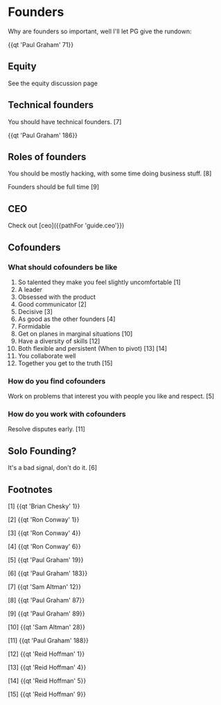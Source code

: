# Founders

Why are founders so important, well I'll let PG give the rundown:

{{qt 'Paul Graham' 71}}

## Equity

See the equity discussion page

## Technical founders

You should have technical founders. [7]

{{qt 'Paul Graham' 186}}

## Roles of founders

You should be mostly hacking, with some time doing business stuff. [8]

Founders should be full time [9]

## CEO

Check out [ceo]({{pathFor 'guide.ceo'}})

## Cofounders

### What should cofounders be like

1. So talented they make you feel slightly uncomfortable [1]
1. A leader
2. Obsessed with the product
3. Good communicator [2]
4. Decisive [3]
5. As good as the other founders [4]
6. Formidable
7. Get on planes in marginal situations [10]
8. Have a diversity of skills [12]
9. Both flexible and persistent (When to pivot) [13] [14]
10. You collaborate well
11. Together you get to the truth [15]

### How do you find cofounders

Work on problems that interest you with people you like and respect. [5]

### How do you work with cofounders

Resolve disputes early. [11]

## Solo Founding?

It's a bad signal, don't do it. [6]

## Footnotes

[1] {{qt 'Brian Chesky' 1}}

[2] {{qt 'Ron Conway' 1}}

[3] {{qt 'Ron Conway' 4}}

[4] {{qt 'Ron Conway' 6}}

[5] {{qt 'Paul Graham' 19}}

[6] {{qt 'Paul Graham' 183}}

[7] {{qt 'Sam Altman' 12}}

[8] {{qt 'Paul Graham' 87}}

[9] {{qt 'Paul Graham' 89}}

[10] {{qt 'Sam Altman' 28}}

[11] {{qt 'Paul Graham' 188}}

[12] {{qt 'Reid Hoffman' 1}}

[13] {{qt 'Reid Hoffman' 4}}

[14] {{qt 'Reid Hoffman' 5}}

[15] {{qt 'Reid Hoffman' 9}}
